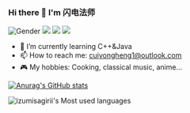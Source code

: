 ### Hi there 👋 I'm 闪电法师  
![Gender](https://img.shields.io/badge/gender-%F0%9F%A4%B5-lightgrey) ![](https://img.shields.io/badge/Relationship-Single-red) ![](https://img.shields.io/static/v1?label=wechat&message=15153092613&color=7BB32E&logo=wechat) ![](https://visitor-badge.glitch.me/badge?page_id=github.com/izumisagirii)

<!--
**izumisagirii/izumisagirii** is a ✨ _special_ ✨ repository because its `README.md` (this file) appears on your GitHub profile.

Here are some ideas to get you started:
-->
- 🌱 I’m currently learning C++&Java
- 📫 How to reach me: cuiyongheng1@outlook.com  
- 🎮 My hobbies: Cooking, classical music, anime...  

[![Anurag's GitHub stats](https://github-readme-stats.vercel.app/api?username=izumisagirii&count_private=true&show_icons=true&theme=dark)](https://github.com/anuraghazra/github-readme-stats)

![izumisagirii's Most used languages](https://github-readme-stats.vercel.app/api/top-langs/?username=izumisagirii)

